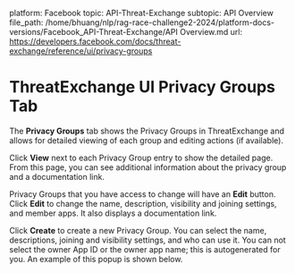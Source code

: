 platform: Facebook
topic: API-Threat-Exchange
subtopic: API Overview
file_path: /home/bhuang/nlp/rag-race-challenge2-2024/platform-docs-versions/Facebook_API-Threat-Exchange/API Overview.md
url: https://developers.facebook.com/docs/threat-exchange/reference/ui/privacy-groups

# ThreatExchange UI Privacy Groups Tab

The **Privacy Groups** tab shows the Privacy Groups in ThreatExchange and allows for detailed viewing of each group and editing actions (if available).

  

Click **View** next to each Privacy Group entry to show the detailed page. From this page, you can see additional information about the privacy group and a documentation link.

  

Privacy Groups that you have access to change will have an **Edit** button. Click **Edit** to change the name, description, visibility and joining settings, and member apps. It also displays a documentation link.

  

Click **Create** to create a new Privacy Group. You can select the name, descriptions, joining and visibility settings, and who can use it. You can not select the owner App ID or the owner app name; this is autogenerated for you. An example of this popup is shown below.